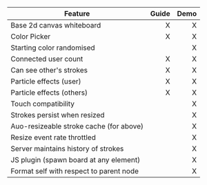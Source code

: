 | Feature                                                   | Guide | Demo |
| --------------------------------------------------------- | ----: | ---: |
| Base 2d canvas whiteboard                                 | X     | X    |
| Color Picker                                              | X     | X    |
| Starting color randomised                                 |       | X    |
| Connected user count                                      | X     | X    |
| Can see other's strokes                                   | X     | X    |
| Particle effects (user)                                   | X     | X    |
| Particle effects (others)                                 | X     | X    |
| Touch compatibility                                       |       | X    |
| Strokes persist when resized                              |       | X    |
| Auo-resizeable stroke cache (for above)                   |       | X    |
| Resize event rate throttled                               |       | X    |
| Server maintains history of strokes                       |       | X    |
| JS plugin (spawn board at any element)                    |       | X    |
| Format self with respect to parent node                   |       | X    |